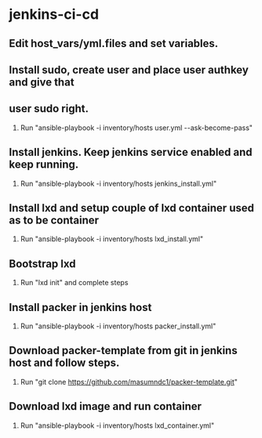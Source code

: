 # jenkins-ci-cd

## Edit host_vars/yml.files and set variables.

## Install sudo, create user and place user authkey and give that
## user sudo right.
1. Run "ansible-playbook -i inventory/hosts user.yml --ask-become-pass"

## Install jenkins. Keep jenkins service enabled and keep running.
1. Run "ansible-playbook -i inventory/hosts jenkins_install.yml"

## Install lxd and setup couple of lxd container used as to be container
1. Run "ansible-playbook -i inventory/hosts lxd_install.yml"

## Bootstrap lxd
1. Run "lxd init" and complete steps

## Install packer in jenkins host
1. Run "ansible-playbook -i inventory/hosts packer_install.yml"

## Download packer-template from git in jenkins host and follow steps.
1. Run "git clone https://github.com/masumndc1/packer-template.git"

## Download lxd image and run container
1. Run "ansible-playbook -i inventory/hosts lxd_container.yml"

